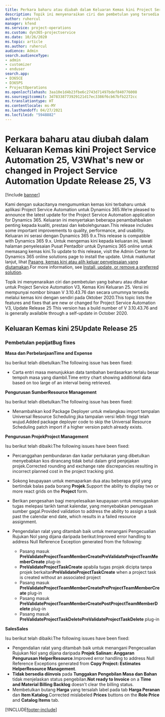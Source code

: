 ```yaml
---
title: Perkara baharu atau diubah dalam Keluaran Kemas kini Project Service Automation 25, V3
description: Topik ini menyenaraikan ciri dan pembetulan yang tersedia dalam Kemas kini Project Service Automation Keluaran 25, V3.
author: ruhercul
manager: kfend
ms.service: project-operations
ms.custom: dyn365-projectservice
ms.date: 10/26/2020
ms.topic: article
ms.author: ruhercul
audience: Admin
search.audienceType:
- admin
- customizer
- enduser
search.app:
- D365CE
- D365PS
- ProjectOperations
ms.openlocfilehash: 3aa10e1d4b23fbe6c2743d71497bdef840776008
ms.sourcegitcommit: 3d78338773929121d17ec3386f6cb67bfb2272cc
ms.translationtype: HT
ms.contentlocale: ms-MY
ms.lasthandoff: 04/27/2021
ms.locfileid: "5948882"
---
```

# <a name="whats-new-or-changed-in-project-service-automation-update-release-25-v3"></a><span data-ttu-id="05b7f-103">Perkara baharu atau diubah dalam Keluaran Kemas kini Project Service Automation 25, V3</span><span class="sxs-lookup"><span data-stu-id="05b7f-103">What's new or changed in Project Service Automation Update Release 25, V3</span></span>

[!include [banner](../includes/psa-now-project-operations.md)]

<span data-ttu-id="05b7f-104">Kami dengan sukacitanya mengumumkan kemas kini terbaharu untuk aplikasi Project Service Automation untuk Dynamics 365.</span><span class="sxs-lookup"><span data-stu-id="05b7f-104">We’re pleased to announce the latest update for the Project Service Automation application for Dynamics 365.</span></span> <span data-ttu-id="05b7f-105">Keluaran ini menyertakan beberapa penambahbaikan penting kepada kualiti, prestasi dan kebolehgunaan.</span><span class="sxs-lookup"><span data-stu-id="05b7f-105">This release includes some important improvements to quality, performance, and usability.</span></span> <span data-ttu-id="05b7f-106">Keluaran ini serasi dengan Dynamics 365 9.x.</span><span class="sxs-lookup"><span data-stu-id="05b7f-106">This release is compatible with Dynamics 365 9.x.</span></span> <span data-ttu-id="05b7f-107">Untuk mengemas kini kepada keluaran ini, lawati halaman penyelesaian Pusat Pentadbir untuk Dynamics 365 online untuk memasang kemas kini.</span><span class="sxs-lookup"><span data-stu-id="05b7f-107">To update to this release, visit the Admin Center for Dynamics 365 online solutions page to install the update.</span></span> <span data-ttu-id="05b7f-108">Untuk maklumat lanjut, lihat [Pasang, kemas kini atau alih keluar penyelesaian yang diutamakan](/power-platform/admin/install-remove-preferred-solution).</span><span class="sxs-lookup"><span data-stu-id="05b7f-108">For more information, see [Install, update, or remove a preferred solution](/power-platform/admin/install-remove-preferred-solution).</span></span>

<span data-ttu-id="05b7f-109">Topik ini menyenaraikan ciri dan pembetulan yang baharu atau ditukar untuk Project Service Automation V3, Kemas Kini Keluaran 25. Versi ini mempunyai nombor binaan V 3.10.43.76 dan secara umumnya tersedia melalui kemas kini dengan sendiri pada Oktober 2020.</span><span class="sxs-lookup"><span data-stu-id="05b7f-109">This topic lists the features and fixes that are new or changed for Project Service Automation V3, Update Release 25 This version has a build number of V 3.10.43.76 and is generally available through a self-update in October 2020.</span></span>

## <a name="update-release-25"></a><span data-ttu-id="05b7f-110">Keluaran Kemas kini 25</span><span class="sxs-lookup"><span data-stu-id="05b7f-110">Update Release 25</span></span>

### <a name="bug-fixes"></a><span data-ttu-id="05b7f-111">Pembetulan pepijat</span><span class="sxs-lookup"><span data-stu-id="05b7f-111">Bug fixes</span></span>

<span data-ttu-id="05b7f-112">**Masa dan Perbelanjaan**</span><span class="sxs-lookup"><span data-stu-id="05b7f-112">**Time and Expense**</span></span>

<span data-ttu-id="05b7f-113">Isu berikut telah dibetulkan:</span><span class="sxs-lookup"><span data-stu-id="05b7f-113">The following issue has been fixed:</span></span>

- <span data-ttu-id="05b7f-114">Carta entri masa menunjukkan data tambahan berdasarkan terlalu besar tempoh masa yang diambil.</span><span class="sxs-lookup"><span data-stu-id="05b7f-114">Time entry chart showing additional data based on too large of an interval being retrieved.</span></span>

<span data-ttu-id="05b7f-115">**Pengurusan Sumber**</span><span class="sxs-lookup"><span data-stu-id="05b7f-115">**Resource Management**</span></span>

<span data-ttu-id="05b7f-116">Isu berikut telah dibetulkan:</span><span class="sxs-lookup"><span data-stu-id="05b7f-116">The following issue has been fixed:</span></span>

- <span data-ttu-id="05b7f-117">Menambahkan kod Package Deployer untuk melangkau import tampalan Universal Resource Scheduling jika tampalan versi lebih tinggi telah wujud.</span><span class="sxs-lookup"><span data-stu-id="05b7f-117">Added package deployer code to skip the Universal Resource Scheduling patch import if a higher version patch already exists.</span></span>

<span data-ttu-id="05b7f-118">**Pengurusan Projek**</span><span class="sxs-lookup"><span data-stu-id="05b7f-118">**Project Management**</span></span>

<span data-ttu-id="05b7f-119">Isu berikut telah dibaiki:</span><span class="sxs-lookup"><span data-stu-id="05b7f-119">The following issues have been fixed:</span></span>

- <span data-ttu-id="05b7f-120">Percanggahan pembundaran dan kadar pertukaran yang dibetulkan menyebabkan kos dirancang tidak betul dalam grid penjejakan projek.</span><span class="sxs-lookup"><span data-stu-id="05b7f-120">Corrected rounding and exchange rate discrepancies resulting in incorrect planned cost in the project tracking grid.</span></span>
- <span data-ttu-id="05b7f-121">Sokong keupayaan untuk memaparkan dua atau beberapa grid yang bertindak balas pada borang **Projek**.</span><span class="sxs-lookup"><span data-stu-id="05b7f-121">Support the ability to display two or more react grids on the **Project** form.</span></span>
- <span data-ttu-id="05b7f-122">Berikan pengesahan bagi menyelesaikan keupayaan untuk menugaskan tugas melepasi tarikh tamat kalendar, yang menyebabkan penugasan sumber gagal.</span><span class="sxs-lookup"><span data-stu-id="05b7f-122">Provided validation to address the ability to assign a task past the calendar end date, which results in a failed resource assignment.</span></span>
- <span data-ttu-id="05b7f-123">Pengendalian ralat yang ditambah baik untuk menangani Pengecualian Rujukan Nol yang dijana daripada berikut:</span><span class="sxs-lookup"><span data-stu-id="05b7f-123">Improved error handling to address Null Reference Exception generated from the following:</span></span>

    - <span data-ttu-id="05b7f-124">Pasang masuk **PreValidateProjectTeamMemberCreate**</span><span class="sxs-lookup"><span data-stu-id="05b7f-124">**PreValidateProjectTeamMemberCreate** plug-in</span></span>
    - <span data-ttu-id="05b7f-125">**PreValidateProjectTaskCreate** apabila tugas projek dicipta tanpa projek berkaitan</span><span class="sxs-lookup"><span data-stu-id="05b7f-125">**PreValidateProjectTaskCreate** when a project task is created without an associated project</span></span>
    - <span data-ttu-id="05b7f-126">Pasang masuk **PreValidateProjectTeamMemberCreate**</span><span class="sxs-lookup"><span data-stu-id="05b7f-126">**PreProjectTeamMemberCreate** plug-in</span></span>
    - <span data-ttu-id="05b7f-127">Pasang masuk **PreValidateProjectTeamMemberCreate**</span><span class="sxs-lookup"><span data-stu-id="05b7f-127">**PostProjectTeamMemberDelete** plug-in</span></span>
    - <span data-ttu-id="05b7f-128">Pasang masuk **PreValidateProjectTaskDelete**</span><span class="sxs-lookup"><span data-stu-id="05b7f-128">**PreValidateProjectTaskDelete** plug-in</span></span>

<span data-ttu-id="05b7f-129">**Sales**</span><span class="sxs-lookup"><span data-stu-id="05b7f-129">**Sales**</span></span>

<span data-ttu-id="05b7f-130">Isu berikut telah dibaiki:</span><span class="sxs-lookup"><span data-stu-id="05b7f-130">The following issues have been fixed:</span></span>

- <span data-ttu-id="05b7f-131">Pengendalian ralat yang ditambah baik untuk menangani Pengecualian Rujukan Nol yang dijana daripada **Projek Salinan: Anggaran Pengurusan HelperResource**.</span><span class="sxs-lookup"><span data-stu-id="05b7f-131">Improved error handling to address Null Reference Exceptions generated from **Copy Project: Estimates HelperResource Management**.</span></span>
- <span data-ttu-id="05b7f-132">**Tidak bersedia diinvois** pada **Tunggakan Pengebilan Masa dan Bahan** tidak menjelaskan status pengebilan.</span><span class="sxs-lookup"><span data-stu-id="05b7f-132">**Not ready to Invoice** on a **Time and Material Billing Backlog** doesn't clear the billing status.</span></span>
- <span data-ttu-id="05b7f-133">Membetulkan butang **Harga** yang tersalah label pada tab **Harga Peranan** dan **Item Katalog**.</span><span class="sxs-lookup"><span data-stu-id="05b7f-133">Corrected mislabeled **Prices** buttons on the **Role Price** and **Catalog Items** tab.</span></span>


[!INCLUDE[footer-include](../includes/footer-banner.md)]